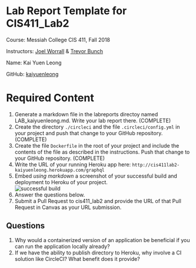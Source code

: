 # Lab Report Template for CIS411_Lab2
Course: Messiah College CIS 411, Fall 2018

Instructors: [Joel Worrall](https://github.com/tangollama) & [Trevor Bunch](https://github.com/trevordbunch)

Name: Kai Yuen Leong

GitHub: [kaiyuenleong](https://github.com/kaiyuenleong)

# Required Content

1. Generate a markdown file in the labreports directoy named LAB_kaiyuenleong.md. Write your lab report there. (COMPLETE)
2. Create the directory ```./circleci``` and the file ```.circleci/config.yml``` in your project and push that change to your GitHub repository. (COMPLETE)
3. Create the file ```Dockerfile``` in the root of your project and include the contents of the file as described in the instructions. Push that change to your GitHub repository. (COMPLETE)
4. Write the URL of your running Heroku app here: ```http://cis411lab2-kaiyuenleong.herokuapp.com/graphql``` 
5. Embed _using markdown_ a screenshot of your successful build and deployment to Heroku of your project.  
![successful build](https://github.com/kaiyuenleong/cis411_lab2/raw/master/labreports/successful_build.jpg "CircleCi successful build")
6. Answer the questions below.
7. Submit a Pull Request to cis411_lab2 and provide the URL of that Pull Request in Canvas as your URL submission.

## Questions
1. Why would a containerized version of an application be beneficial if you can run the application locally already?
2. If we have the ability to publish directory to Heroku, why involve a CI solution like CircleCI? What benefit does it provide?
